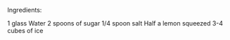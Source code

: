 Ingredients:

1 glass Water
2 spoons of sugar
1/4 spoon salt
Half a lemon squeezed
3-4 cubes of ice

